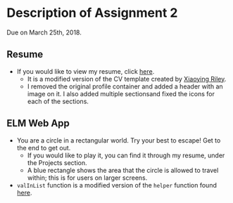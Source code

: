 # Description of Assignment 2

Due on March 25th, 2018.

## Resume

   - If you would like to view my resume, click [here](http://ugweb.cas.mcmaster.ca/~deleeuwj).
       - It is a modified version of the CV template created by [Xiaoying Riley](https://github.com/xriley/Orbit-Theme).
       - I removed the original profile container and added a header with an image on it. I also added multiple sectionsand fixed the icons for each of the sections.  

## ELM Web App

   - You are a circle in a rectangular world. Try your best to escape! Get to the end to get out.
      - If you would like to play it, you can find it through my resume, under the Projects section.
      - A blue rectangle shows the area that the circle is allowed to travel within; this is for users on larger screens.
   - `valInList` function is a modified version of the `helper` function found [here](https://stackoverflow.com/questions/33625335/how-to-get-the-first-index-of-a-given-element-in-array-list-in-elm).
